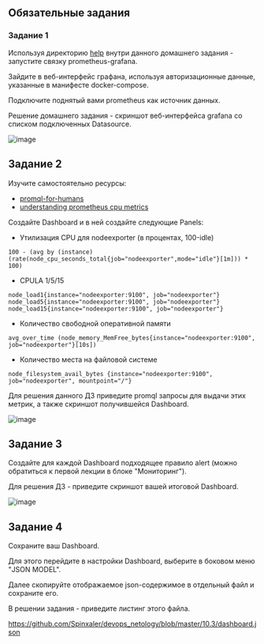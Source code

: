## Обязательные задания

### Задание 1
Используя директорию [help](./help) внутри данного домашнего задания - запустите связку prometheus-grafana.

Зайдите в веб-интерфейс графана, используя авторизационные данные, указанные в манифесте docker-compose.

Подключите поднятый вами prometheus как источник данных.

Решение домашнего задания - скриншот веб-интерфейса grafana со списком подключенных Datasource.

![image](https://user-images.githubusercontent.com/16610642/192111140-7e40bb25-7f91-4c71-8a5d-a49e46e58921.png)

## Задание 2
Изучите самостоятельно ресурсы:
- [promql-for-humans](https://timber.io/blog/promql-for-humans/#cpu-usage-by-instance)
- [understanding prometheus cpu metrics](https://www.robustperception.io/understanding-machine-cpu-usage)

Создайте Dashboard и в ней создайте следующие Panels:
- Утилизация CPU для nodeexporter (в процентах, 100-idle)
```
100 - (avg by (instance) (rate(node_cpu_seconds_total{job="nodeexporter",mode="idle"}[1m])) * 100)
```
- CPULA 1/5/15
```
node_load1{instance="nodeexporter:9100", job="nodeexporter"}
node_load5{instance="nodeexporter:9100", job="nodeexporter"}
node_load15{instance="nodeexporter:9100", job="nodeexporter"}
```
- Количество свободной оперативной памяти
```
avg_over_time (node_memory_MemFree_bytes{instance="nodeexporter:9100", job="nodeexporter"}[10s])
```
- Количество места на файловой системе
```
node_filesystem_avail_bytes {instance="nodeexporter:9100", job="nodeexporter", mountpoint="/"}
```
Для решения данного ДЗ приведите promql запросы для выдачи этих метрик, а также скриншот получившейся Dashboard.

![image](https://user-images.githubusercontent.com/16610642/192112672-67383ef9-85a0-49fa-b772-a55bb0de19d5.png)


## Задание 3
Создайте для каждой Dashboard подходящее правило alert (можно обратиться к первой лекции в блоке "Мониторинг").

Для решения ДЗ - приведите скриншот вашей итоговой Dashboard.

![image](https://user-images.githubusercontent.com/16610642/192113017-b15102e1-a03c-458c-8592-b9aeb74f8dca.png)

## Задание 4
Сохраните ваш Dashboard.

Для этого перейдите в настройки Dashboard, выберите в боковом меню "JSON MODEL".

Далее скопируйте отображаемое json-содержимое в отдельный файл и сохраните его.

В решении задания - приведите листинг этого файла.

https://github.com/Spinxaler/devops_netology/blob/master/10.3/dashboard.json

